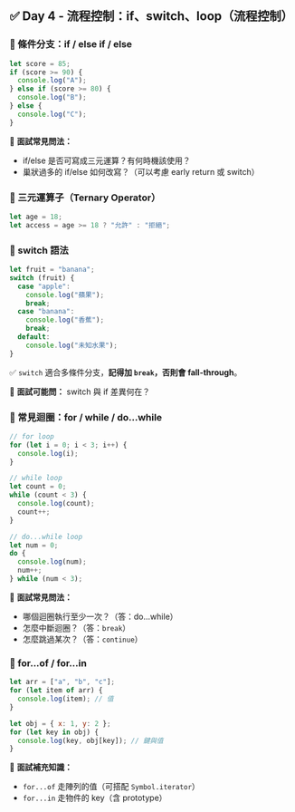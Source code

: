 
## ✅ Day 4 - 流程控制：if、switch、loop（流程控制）

### 🔁 條件分支：if / else if / else
```js
let score = 85;
if (score >= 90) {
  console.log("A");
} else if (score >= 80) {
  console.log("B");
} else {
  console.log("C");
}
```

📎 **面試常見問法：**
- if/else 是否可寫成三元運算？有何時機該使用？
- 巢狀過多的 if/else 如何改寫？（可以考慮 early return 或 switch）

### 🧠 三元運算子（Ternary Operator）
```js
let age = 18;
let access = age >= 18 ? "允許" : "拒絕";
```

### 🔀 switch 語法
```js
let fruit = "banana";
switch (fruit) {
  case "apple":
    console.log("蘋果");
    break;
  case "banana":
    console.log("香蕉");
    break;
  default:
    console.log("未知水果");
}
```
✅ `switch` 適合多條件分支，**記得加 `break`，否則會 fall-through**。

📎 **面試可能問：** switch 與 if 差異何在？

### 🔁 常見迴圈：for / while / do...while
```js
// for loop
for (let i = 0; i < 3; i++) {
  console.log(i);
}

// while loop
let count = 0;
while (count < 3) {
  console.log(count);
  count++;
}

// do...while loop
let num = 0;
do {
  console.log(num);
  num++;
} while (num < 3);
```

📎 **面試常見問法：**
- 哪個迴圈執行至少一次？（答：do...while）
- 怎麼中斷迴圈？（答：`break`）
- 怎麼跳過某次？（答：`continue`）

### 🔁 for...of / for...in
```js
let arr = ["a", "b", "c"];
for (let item of arr) {
  console.log(item); // 值
}

let obj = { x: 1, y: 2 };
for (let key in obj) {
  console.log(key, obj[key]); // 鍵與值
}
```

📎 **面試補充知識：**
- `for...of` 走陣列的值（可搭配 `Symbol.iterator`）
- `for...in` 走物件的 key（含 prototype）
